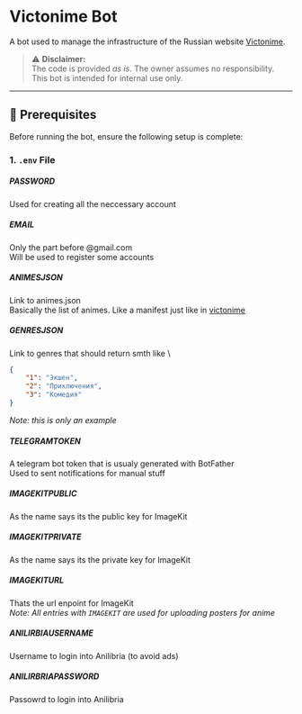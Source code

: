 # Victonime Bot

A bot used to manage the infrastructure of the Russian website [Victonime](https://victonime.vercel.app).

> ⚠️ **Disclaimer:**  
> The code is provided *as is*. The owner assumes no responsibility.  
> This bot is intended for internal use only.

---

## 🧩 Prerequisites

Before running the bot, ensure the following setup is complete:

### 1. `.env` File

##### PASSWORD
Used for creating all the neccessary account

##### EMAIL
Only the part before @gmail.com \
Will be used to register some accounts

##### ANIMESJSON
Link to animes.json \
Basically the list of animes. Like a manifest just like in [victonime](https://victonime.vercel.app)

##### GENRESJSON 
Link to genres that should return smth like \
```json
{
    "1": "Экшен",
    "2": "Приключения",
    "3": "Комедия"
}
```
_Note: this is only an example_

##### TELEGRAMTOKEN
A telegram bot token that is usualy generated with BotFather \
Used to sent notifications for manual stuff

##### IMAGEKITPUBLIC
As the name says its the public key for ImageKit

##### IMAGEKITPRIVATE
As the name says its the private key for ImageKit

##### IMAGEKITURL
Thats the url enpoint for ImageKit \
_Note: All entries with `IMAGEKIT` are used for uploading posters for anime_

##### ANILIRBIAUSERNAME
Username to login into Anilibria (to avoid ads)

##### ANILIRBRIAPASSWORD
Passowrd to login into Anilibria